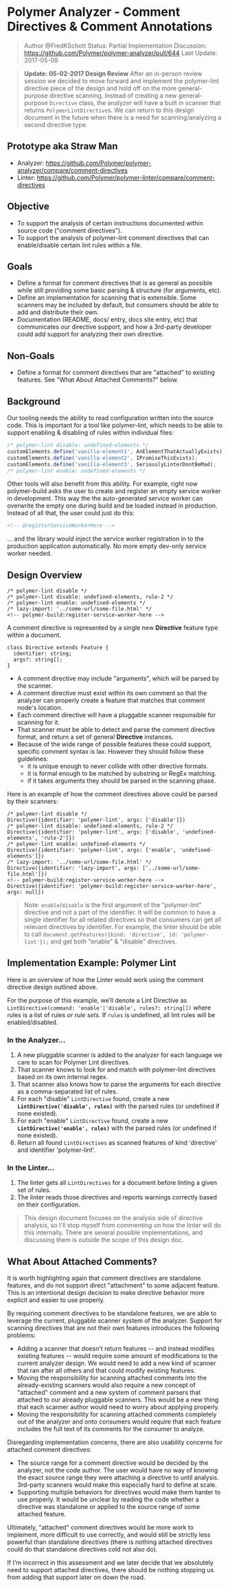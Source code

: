 # Polymer Analyzer - Comment Directives & Comment Annotations
> Author @FredKSchott
> Status: Partial Implementation
> Discussion: https://github.com/Polymer/polymer-analyzer/pull/644
> Last Update: 2017-05-09

> **Update: 05-02-2017 Design Review** After an in-person review session we decided to move forward and implement the polymer-lint directive piece of the design and hold off on the more general-purpose directive scanning. Instead of creating a new general-purpose `Directive` class, the analyzer will have a built in scanner that returns `PolymerLintDirective`s. We can return to this design document in the future when there is a need for scanning/analyzing a second directive type.


## Prototype aka Straw Man
- Analyzer: https://github.com/Polymer/polymer-analyzer/compare/comment-directives
- Linter: https://github.com/Polymer/polymer-linter/compare/comment-directives


## Objective
- To support the analysis of certain instructions documented within source code ("comment directives").
- To support the analysis of polymer-lint comment directives that can enable/disable certain lint rules within a file.


## Goals
- Define a format for comment directives that is as general as possible while still providing some basic parsing & structure (for arguments, etc).
- Define an implementation for scanning that is extensible. Some scanners may be included by default, but consumers should be able to add and distribute their own.
- Documentation (README, docs/ entry, docs site entry, etc) that communicates our directive support, and how a 3rd-party developer could add support for analyzing their own directive.


## Non-Goals
- Define a format for comment directives that are "attached" to existing features. See "What About Attached Comments?" below.


## Background

Our tooling needs the ability to read configuration written into the source code. This is important for a tool like polymer-lint, which needs to be able to support enabling & disabling of rules within individual files:

```js
/* polymer-lint disable: undefined-elements */
customElements.define('vanilla-element1', AnElementThatActuallyExists);
customElements.define('vanilla-element2', IPromiseThisExists);
customElements.define('vanilla-element3', SeriouslyLinterDontBeMad);
/* polymer-lint enable: undefined-elements */
```

Other tools will also benefit from this ability. For example, right now polymer-build asks the user to create and register an empty service worker in development. This way the the auto-generated service worker can overwrite the empty one during build and be loaded instead in production. Instead of all that, the user could just do this:

```html
<!-- @registerServiceWorkerHere -->
```

... and the library would inject the service worker registration in to the production application automatically. No more empty dev-only service worker needed.


## Design Overview

```
/* polymer-lint disable */
/* polymer-lint disable: undefined-elements, rule-2 */
/* polymer-lint enable: undefined-elements */
/* lazy-import: '../some-url/some-file.html' */
<!-- polymer-build:register-service-worker-here -->
```

A comment directive is represented by a single new **Directive** feature type within a document.

```
class Directive extends Feature {
  identifier: string;
  args?: string[];
}
```

- A comment directive may include "arguments", which will be parsed by the scanner.
- A comment directive must exist within its own comment so that the analyzer can properly create a feature that matches that comment node's location.
- Each comment directive will have a pluggable scanner responsible for scanning for it.
- That scanner must be able to detect and parse the comment directive format, and return a set of general **Directive** instances.
- Because of the wide range of possible features these could support, specific comment syntax is lax. However they should follow these guidelines:
  - it is unique enough to never collide with other directive formats.
  - it is formal enough to be matched by substring or RegEx matching.
  - if it takes arguments they should be parsed in the scanning phase.

Here is an example of how the comment directives above could be parsed by their scanners:

```
/* polymer-lint disable */
Directive({identifier: 'polymer-lint', args: ['disable']})
/* polymer-lint disable: undefined-elements, rule-2 */
Directive({identifier: 'polymer-lint', args: ['disable', 'undefined-elements', 'rule-2']})
/* polymer-lint enable: undefined-elements */
Directive({identifier: 'polymer-lint', args: ['enable', 'undefined-elements']})
/* lazy-import: '../some-url/some-file.html' */
Directive({identifier: 'lazy-import', args: ['../some-url/some-file.html']})
<!-- polymer-build:register-service-worker-here -->
Directive({identifier: 'polymer-build:register-service-worker-here', args: null})
```

> Note: `enable`/`disable` is the first argument of the "polymer-lint" directive and not a part of the identifier. It will be common to have a single identifier for all related directives so that consumers can get all relevant directives by identifier. For example, the linter should be able to call `document.getFeatures({kind: 'directive', id: 'polymer-lint'});` and get both "enable" & "disable" directives.


## Implementation Example: Polymer Lint

Here is an overview of how the Linter would work using the comment directive design outlined above.

For the purpose of this example, we’ll denote a Lint Directive as `LintDirective(command: 'enable'|'disable', rules?: string[])` where rules is a list of rules *or rule sets*. If `rules` is undefined, all lint rules will be enabled/disabled.

### In the Analyzer...

1. A new pluggable scanner is added to the analyzer for each language we care to scan for Polymer Lint directives.
1. That scanner knows to look for and match with polymer-lint directives based on its own internal regex.
1. That scanner also knows how to parse the arguments for each directive as a comma-separated list of rules.
1. For each "disable" `LintDirective` found, create a new **`LintDirective('disable', rules)`** with the parsed rules (or undefined if none existed).
1. For each "enable" `LintDirective` found, create a new **`LintDirective('enable', rules)`** with the parsed rules (or undefined if none existed).
1. Return all found `LintDirectives` as scanned features of kind 'directive' and identifier 'polymer-lint'.

### In the Linter...

1. The linter gets all `LintDirectives` for a document before linting a given set of rules.
1. The linter reads those directives and reports warnings correctly based on their configuration.

> This design document focuses on the analysis side of directive analysis, so I'll stop myself from commenting on how the linter will do this internally. There are several possible implementations, and discussing them is outside the scope of this design doc.


## What About Attached Comments?

It is worth highlighting again that comment directives are standalone features, and do not support direct "attachment" to some adjacent feature. This is an intentional design decision to make directive behavior more explicit and easier to use properly.

By requiring comment directives to be standalone features, we are able to leverage the current, pluggable scanner system of the analyzer. Support for scanning directives that are not their own features introduces the following problems:

- Adding a scanner that doesn't return features -- and instead modifies existing features -- would require some amount of modifications to the current analyzer design. We would need to add a new kind of scanner that ran after all others and that could modify existing features.
- Moving the responsibility for scanning attached comments into the already-existing scanners would also require a new concept of "attached" comment and a new system of comment parsers that attached to our already pluggable scanners. This would be a new thing that each scanner author would need to worry about applying properly.
- Moving the responsibility for scanning attached comments completely out of the analyzer and onto consumers would require that each feature includes the full text of its comments for the consumer to analyze.

Disregarding implementation concerns, there are also usability concerns for attached comment directives:

- The source range for a comment directive would be decided by the analyzer, not the code author. The user would have no way of knowing the exact source range they were attaching a directive to until analysis. 3rd-party scanners would make this especially hard to define at scale.
- Supporting multiple behaviors for directives would make them harder to use properly. It would be unclear by reading the code whether a directive was standalone or applied to the source range of some attached feature.

Ultimately, "attached" comment directives would be more work to implement, more difficult to use correctly, and would still be strictly less powerful than standalone directives (there is nothing attached directives could do that standalone directives cold not also do).

If I'm incorrect in this assessment and we later decide that we absolutely need to support attached directives, there should be nothing stopping us from adding that support later on down the road.
